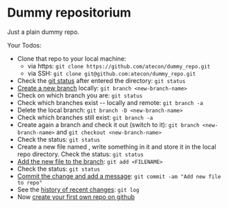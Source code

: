 # Dummy repositorium
Just a plain dummy repo.

Your Todos:
- Clone that repo to your local machine:
  + via https: ```git clone https://github.com/atecon/dummy_repo.git```
  + via SSH: ```git clone git@github.com:atecon/dummy_repo.git```
- Check the [git status](https://gist.github.com/brandon1024/14b5f9fcfd982658d01811ee3045ff1e#git-status) after entered the directory: ```git status```
- [Create a new branch](https://gist.github.com/brandon1024/14b5f9fcfd982658d01811ee3045ff1e#git-status) locally: ```git branch <new-branch-name>```
- Check on which branch you are: ```git status```
- Check which branches exist -- locally and remote: ```git branch -a```
- Delete the local branch: ```git branch -D <new-branch-name>```
- Check which branches still exist: ```git branch -a```
- Create again a branch and check it out (switch to it): ```git branch <new-branch-name>``` and ```git checkout <new-branch-name>```
- Check the status: ```git status```
- Create a new file named <FILENAME>, write something in it and store it in the local repo directory. Check the status: ```git status```
- [Add the new file to the branch](https://gist.github.com/brandon1024/14b5f9fcfd982658d01811ee3045ff1e#git-add): ```git add <FILENAME>```
- Check the status: ```git status```
- [Commit the change and add a message](https://gist.github.com/brandon1024/14b5f9fcfd982658d01811ee3045ff1e#git-commit): ```git commit -am "Add new file to repo"```
- See the [history of recent changes](https://gist.github.com/brandon1024/14b5f9fcfd982658d01811ee3045ff1e#git-log): ```git log```
- Now [create your first own repo on github](https://docs.github.com/en/repositories/creating-and-managing-repositories/creating-a-new-repository)
